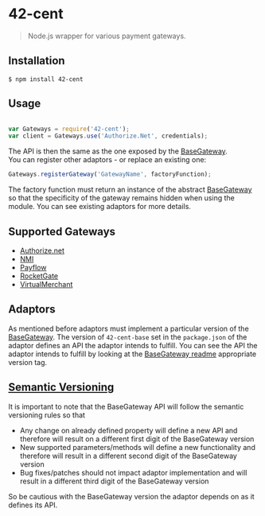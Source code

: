 42-cent
=======

> Node.js wrapper for various payment gateways. 

## Installation

    $ npm install 42-cent

## Usage

```Javascript

var Gateways = require('42-cent');
var client = Gateways.use('Authorize.Net', credentials);
```

The API is then the same as the one exposed by the [BaseGateway](https://github.com/continuous-software/42-cent-base).  
You can register other adaptors - or replace an existing one:

```Javascript
Gateways.registerGateway('GatewayName', factoryFunction);
```
 
The factory function must return an instance of the abstract [BaseGateway](https://github.com/continuous-software/42-cent-base) so that the specificity of the gateway remains hidden when using the module.
You can see existing adaptors for more details.

## Supported Gateways

* [Authorize.net](https://github.com/continuous-software/node-authorize-net)
* [NMI](https://github.com/continuous-software/node-nmi)
* [Payflow](https://github.com/continuous-software/node-payflow)
* [RocketGate](https://github.com/continuous-software/node-rocketgate)
* [VirtualMerchant](https://github.com/continuous-software/node-virtualmerchant)

## Adaptors

As mentioned before adaptors must implement a particular version of the [BaseGateway](https://github.com/continuous-software/42-cent-base). The version of `42-cent-base` set in the `package.json` of the adaptor defines an API the adaptor intends to fulfill.
You can see the API the adaptor intends to fulfill by looking at the [BaseGateway readme](https://github.com/continuous-software/42-cent-base) appropriate version tag.

## [Semantic Versioning](http://semver.org/)
  
It is important to note that the BaseGateway API will follow the semantic versioning rules so that 

* Any change on already defined property will define a new API and therefore will result on a different first digit of the BaseGateway version
* New supported parameters/methods will define a new functionality and therefore will result in a different second digit of the BaseGateway version
* Bug fixes/patches should not impact adaptor implementation and will result in a different third digit of the BaseGateway version

So be cautious with the BaseGateway version the adaptor depends on as it defines its API.
